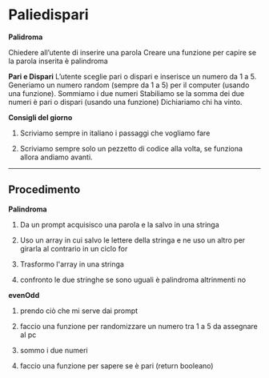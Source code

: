 Paliedispari
===
**Palidroma**

Chiedere all’utente di inserire una parola
Creare una funzione per capire se la parola inserita è palindroma

**Pari e Dispari**
L’utente sceglie pari o dispari e inserisce un numero da 1 a 5.
Generiamo un numero random (sempre da 1 a 5) per il computer (usando una funzione).
Sommiamo i due numeri
Stabiliamo se la somma dei due numeri è pari o dispari (usando una funzione)
Dichiariamo chi ha vinto.

**Consigli del giorno**

1. Scriviamo sempre in italiano i passaggi che vogliamo fare

2. Scriviamo sempre solo un pezzetto di codice alla volta, se funziona allora andiamo avanti.

---

## Procedimento

**Palindroma**

1. Da un prompt acquisisco una parola e la salvo in una stringa

2. Uso un array in cui salvo le lettere della stringa e ne uso un altro per girarla al contrario in un ciclo for

1. Trasformo l'array in una stringa

1. confronto le due stringhe se sono uguali è palindroma altrinmenti no

**evenOdd**

1. prendo ciò che mi serve dai prompt

1. faccio una funzione per randomizzare un numero tra 1  a 5 da assegnare al pc

1. sommo i due numeri

1. faccio una funzione per sapere se è pari (return booleano)